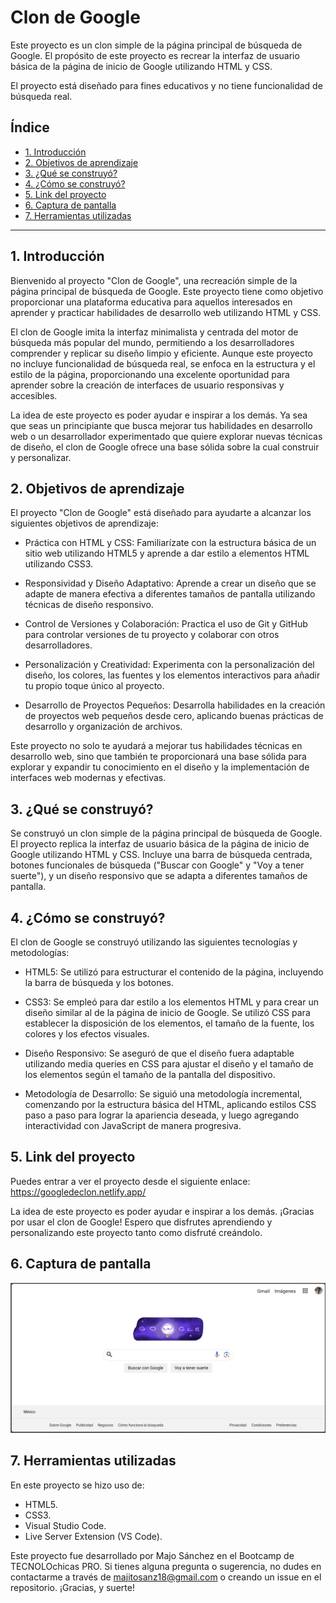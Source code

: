 # Clon de Google

Este proyecto es un clon simple de la página principal de búsqueda de Google. El propósito de este proyecto es recrear la interfaz de usuario básica de la página de inicio de Google utilizando HTML y CSS. 

El proyecto está diseñado para fines educativos y no tiene funcionalidad de búsqueda real.

## Índice

* [1. Introducción](https://github.com/MajoSanz/ClonGoogle-b4-g2/blob/main/README.md#1-introducci%C3%B3n)
* [2. Objetivos de aprendizaje](https://github.com/MajoSanz/ClonGoogle-b4-g2/blob/main/README.md#2-objetivos-de-aprendizaje)
* [3. ¿Qué se construyó?](https://github.com/MajoSanz/ClonGoogle-b4-g2/blob/main/README.md#3-qu%C3%A9-se-construy%C3%B3)
* [4. ¿Cómo se construyó?](https://github.com/MajoSanz/ClonGoogle-b4-g2/blob/main/README.md#4-c%C3%B3mo-se-construy%C3%B3)
* [5. Link del proyecto](https://github.com/MajoSanz/ClonGoogle-b4-g2/blob/main/README.md#5-link-del-proyecto)
* [6. Captura de pantalla](https://github.com/MajoSanz/ClonGoogle-b4-g2/blob/main/README.md#6-captura-de-pantalla)
* [7. Herramientas utilizadas](https://github.com/MajoSanz/ClonGoogle-b4-g2/blob/main/README.md#7-herramientas-utilizadas)

****

## 1. Introducción

Bienvenido al proyecto "Clon de Google", una recreación simple de la página principal de búsqueda de Google. Este proyecto tiene como objetivo proporcionar una plataforma educativa para aquellos interesados en aprender y practicar habilidades de desarrollo web utilizando HTML y CSS.

El clon de Google imita la interfaz minimalista y centrada del motor de búsqueda más popular del mundo, permitiendo a los desarrolladores comprender y replicar su diseño limpio y eficiente. Aunque este proyecto no incluye funcionalidad de búsqueda real, se enfoca en la estructura y el estilo de la página, proporcionando una excelente oportunidad para aprender sobre la creación de interfaces de usuario responsivas y accesibles.

La idea de este proyecto es poder ayudar e inspirar a los demás. Ya sea que seas un principiante que busca mejorar tus habilidades en desarrollo web o un desarrollador experimentado que quiere explorar nuevas técnicas de diseño, el clon de Google ofrece una base sólida sobre la cual construir y personalizar.

## 2. Objetivos de aprendizaje

El proyecto "Clon de Google" está diseñado para ayudarte a alcanzar los siguientes objetivos de aprendizaje:

- Práctica con HTML y CSS: Familiarízate con la estructura básica de un sitio web utilizando HTML5 y aprende a dar estilo a elementos HTML utilizando CSS3.

- Responsividad y Diseño Adaptativo: Aprende a crear un diseño que se adapte de manera efectiva a diferentes tamaños de pantalla utilizando técnicas de diseño responsivo.

- Control de Versiones y Colaboración: Practica el uso de Git y GitHub para controlar versiones de tu proyecto y colaborar con otros desarrolladores.

- Personalización y Creatividad: Experimenta con la personalización del diseño, los colores, las fuentes y los elementos interactivos para añadir tu propio toque único al proyecto.

- Desarrollo de Proyectos Pequeños: Desarrolla habilidades en la creación de proyectos web pequeños desde cero, aplicando buenas prácticas de desarrollo y organización de archivos.

Este proyecto no solo te ayudará a mejorar tus habilidades técnicas en desarrollo web, sino que también te proporcionará una base sólida para explorar y expandir tu conocimiento en el diseño y la implementación de interfaces web modernas y efectivas. 

## 3. ¿Qué se construyó?

Se construyó un clon simple de la página principal de búsqueda de Google. El proyecto replica la interfaz de usuario básica de la página de inicio de Google utilizando HTML y CSS. Incluye una barra de búsqueda centrada, botones funcionales de búsqueda ("Buscar con Google" y "Voy a tener suerte"), y un diseño responsivo que se adapta a diferentes tamaños de pantalla.

## 4. ¿Cómo se construyó?

El clon de Google se construyó utilizando las siguientes tecnologías y metodologías:

- HTML5: Se utilizó para estructurar el contenido de la página, incluyendo la barra de búsqueda y los botones.

- CSS3: Se empleó para dar estilo a los elementos HTML y para crear un diseño similar al de la página de inicio de Google. Se utilizó CSS para establecer la disposición de los elementos, el tamaño de la fuente, los colores y los efectos visuales.

- Diseño Responsivo: Se aseguró de que el diseño fuera adaptable utilizando media queries en CSS para ajustar el diseño y el tamaño de los elementos según el tamaño de la pantalla del dispositivo.

- Metodología de Desarrollo: Se siguió una metodología incremental, comenzando por la estructura básica del HTML, aplicando estilos CSS paso a paso para lograr la apariencia deseada, y luego agregando interactividad con JavaScript de manera progresiva.

## 5. Link del proyecto

Puedes entrar a ver el proyecto desde el siguiente enlace: https://googledeclon.netlify.app/

La idea de este proyecto es poder ayudar e inspirar a los demás. ¡Gracias por usar el clon de Google! Espero que disfrutes aprendiendo y personalizando este proyecto tanto como disfruté creándolo.

## 6. Captura de pantalla

![Clon de Google](Images/Capturagoogle.png)

## 7. Herramientas utilizadas

En este proyecto se hizo uso de:
* HTML5.
* CSS3.
* Visual Studio Code.
* Live Server Extension (VS Code).



Este proyecto fue desarrollado por Majo Sánchez en el Bootcamp de TECNOLOchicas PRO. Si tienes alguna pregunta o sugerencia, no dudes en contactarme a través de majitosanz18@gmail.com o creando un issue en el repositorio. ¡Gracias, y suerte!
